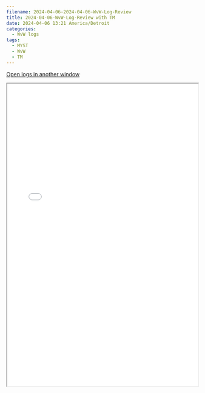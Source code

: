 ```yaml
---
filename: 2024-04-06-2024-04-06-WvW-Log-Review
title: 2024-04-06-WvW-Log-Review with TM
date: 2024-04-06 13:21 America/Detroit
categories:
  - WvW logs
tags:
  - MYST
  - WvW
  - TM
---
```

 <a href="/assets/wvwlogs/reports20240406.html#20240406-WvW-Log-Review" target="_blank">Open logs in another window</a>

<iframe src="/assets/wvwlogs/reports20240406.html#20240406-WvW-Log-Review" width="100%" height="800" style="display:block; margin: 0 auto;"> </iframe>